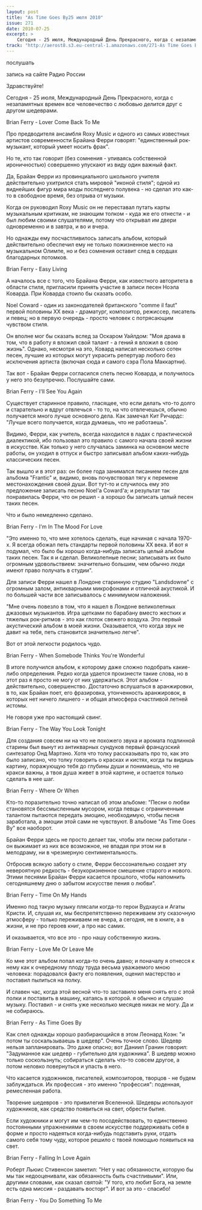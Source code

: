 ```yaml
---
layout: post
title: "As Time Goes By25 июля 2010"
issue: 271
date: 2010-07-25
excerpt: >
    Сегодня - 25 июля, Международный День Прекрасного, когда с незапамятных времен все человечество с любовью делится друг с другом шедеврами.
track: "http://aerost8.s3.eu-central-1.amazonaws.com/271-As Time Goes By.mp3"
---
```


послушать

запись на сайте Радио России

Здравствуйте!

Сегодня - 25 июля, Международный День Прекрасного, когда с незапамятных времен все человечество с любовью делится друг с другом шедеврами.

Brian Ferry - Lover Come Back To Me

Про предводителя ансамбля Roxy Music и одного из самых известных артистов современности Брайана Ферри говорят: "единственный рок-музыкант, который умеет носить фрак".

Но те, кто так говорит (без сомнения - упиваясь собственной ироничностью) совершенно упускают из виду один важный факт.

Да, Брайан Ферри из провинциального школьного учителя действительно ухитрился стать мировой "иконой стиля"; одной из виднейших фигур мира моды последнего полувека - но сделал это как-то в свободное время, без отрыва от музыки.

Когда он руководил Roxy Music он не переставал путать карты музыкальным критикам, не знающим толком - куда же его отнести - и был любим своими слушателями, потому что открывал им двери одновременно и в завтра, и во и вчера.

Но однажды ему посчастливилось записать альбом, который действительно обеспечил ему не только пожизненное место на музыкальном Олимпе, но и без сомнения оставит след в сердцах благодарных потомков.

Brian Ferry - Easy Living

А началось все с того, что Брайана Ферри, как известного авторитета в области стиля, пригласили принять участие в записи песен Ноэла Коварда. При Коварда стоило бы сказать особо.

Noel Coward - один из законодателей британского "comme il faut" первой половины XX века - драматург, композитор, режиссер, писатель и певец; но в первую очередь - просто человек с потрясающим чувством стиля.

Он вполне мог бы сказать вслед за Оскаром Уайлдом: "Моя драма в том, что в работу я вложил свой талант - а гений я вложил в свою жизнь". Однако, несмотря на это, Ковард написал несколько сотен песен, лучшие из которых могут украсить репертуар любого без исключения артиста (включая сюда и самого сэра Пола Маккартни).

Так вот - Брайан Ферри согласился спеть песню Коварда, и получилось у него это безупречно. Послушайте сами.

Brian Ferry - I'll See You Again

Существует старинное правило, гласящее, что если делать что-то долго и старательно и вдруг отвлечься - то то, на что отвлечешься, обычно получается много лучше основного дела. Как замечал Кит Ричардс: "Лучше всего получается, когда думаешь, что не работаешь".

Видимо, Ферри, как учитель, всегда находился в ладах с практической диалектикой, ибо пользовал это правило с самого начала своей жизни в искусстве. Как только у него случалась заминка на основном месте работы, он уходил в отпуск и быстро записывал альбом каких-нибудь классических песен.

Так вышло и в этот раз: он более года занимался писанием песен для альбома "Frantic" и, видимо, вновь почувствовал тягу к перемене местонахождения своей души. Вот тут-то и случилось ему это предложение записать песню Noel'a Сoward'а; и результат так понравилась Ферри, что он решил - а хорошо бы записать целый песен таких песен.

Что и было немедленно сделано.

Brian Ferry - I'm In The Mood For Love

"Это именно то, что мне хотелось сделать, еще начиная с начала 1970-х. Я всегда обожал петь стандарты первой половины XX века. И вот я подумал, что было бы хорошо когда-нибудь записать целый альбом таких песен. Так я и сделал. Великолепные песни; записывать их было огромным удовольствием: значительно большим, чем обычно люди имеют право получать в студии".

Для записи Ферри нашел в Лондоне старинную студию "Landsdowne" с огромным залом, антикварными микрофонами и отличной акустикой. И по большей части все записывалось с минимумом наложений.

"Мне очень повезло в том, что я нашел в Лондоне великолепных джазовых музыкантов. Игра щетками по барабану вместо жестких и тяжелых рок-ритмов - это как глоток свежего воздуха. Это первый акустический альбом в моей жизни. Оказывается, что когда звук не давит на тебя, петь становится значительно легче".

Вот от этой легкости родилось чудо.

Brian Ferry - When Somebode Thinks You're Wonderful

В итоге получился альбом, к которому даже сложно подобрать какие-либо определения. Редко когда удается произнести такие слова, но в этот раз я просто не могу от них удержаться. Этот альбом - действительно, совершенство. Достаточно вслушаться в аранжировки, в то, как Брайан поет, его фразировка, утонченность аранжировок, в которых нет ничего лишнего - и общая атмосфера счастливой летней истомы.

Не говоря уже про настоящий свинг.

Brian Ferry - The Way You Look Tonight

Для создания совсем ни на что не похожего звука и аромата подлинной старины был вынут из антикварных сундуков первый французский синтезатор Онд Мартэно. Хотя что толку рассказывать про то, как это было записано, что толку говорить о красках и кистях, когда ты видишь картину, поражующую тебя до глубины души и понимаешь, что не кракси важны, а твоя душа живет в этой картине, и остается только сделать в нее шаг.

Brian Ferry - Where Or When

Кто-то поразительно точно написал об этом альбоме: "Песни о любви становятся бессмысленным мусором, когда певцы с ограниченным талантом пытаются передать эмоцию, необходимую, чтобы песня заработала, а эмоции этой сами не чувствуют. В альбоме "As Time Goes By" все наоборот.

Брайан Ферри здесь не просто делает так, чтобы эти песни работали - он выжимает из них все возможное, не впадая при этом ни в мелодраму, ни в чрезмерную сентиментальность.

Отбросив всякую заботу о стиле, Ферри бессознательно создает эту невероятную редкость - безукоризненное смешение старого и нового. Этими песнями Брайан Ферри касается прошлого, чтобы напомнить сегодняшнему дню о забытом искусстве пения о любви".

Brian Ferry - Time On My Hands

Именно под такую музыку плясали когда-то герои Вудхауса и Агаты Кристи. И, слушая их, мы беспрепятственно переживаем эту сказочную атмосферу - только переживаем не вчера, а сегодня, не в книге, а в жизни, и не про героев книг, а про нас самих.

И оказывается, что все это - про нашу собственную жизнь.

Brian Ferry - Love Me Or Leave Me

Ко мне этот альбом попал когда-то очень давно; и поначалу я отнесся к нему как к очередному плоду труда весьма уважаемого мною человека: порадовался факту его появления, оценил мастерство и поставил пылиться на полку.

И славен час, когда этой весной что-то заставило меня снять его с этой полки и поставить в машину, катаясь в которой. я обычно и слушаю музыку. Поставил - и снять уже несколько месяцев никак не могу. Да и не собираюсь.

Brian Ferry - As Time Goes By

Как спел однажды хорошо разбирающийся в этом Леонард Коэн: "и потом ты соскальзываешь в шедевр". Очень точное слово. Шедевр нельзя запланировать. Это даже опасно; вот Даниил Гранин говорил: "Задуманное как шедевр - губительно для художника". В шедевр можно только соскользнуть; собираться сделать что-то совсем другое, а потом неловко повернуться и упасть в него.

Что касается художников, писателей, композиторов, творцов - не будем заблуждаться. Их профессия - это именно "профессия": поденная, ремесленная работа.

Творение шедевров - это привилегия Вселенной. Шедевры используют художников, как средство появиться на свет, обрести бытие.

Если художники и могут им чем-то посодействовать, то единственно постоянными упражнениями в своем искусстве поддерживать себя в форме и просто надеяться когда-нибудь подставить руки, отдать самого себя тому чуду, которое решило с твоей помощью появиться на свет.

Brian Ferry - Falling In Love Again

Роберт Льюис Стивенсон заметил: "Нет у нас обязанности, которую бы мы так недооценивали, как обязанность быть счастливыми". Или, другими словами, как сказал святой: "У того, кто любит Бога, на земле есть одна миссия - раздавать восторг". И вот за это - спасибо!

Brian Ferry - You Do Something To Me
